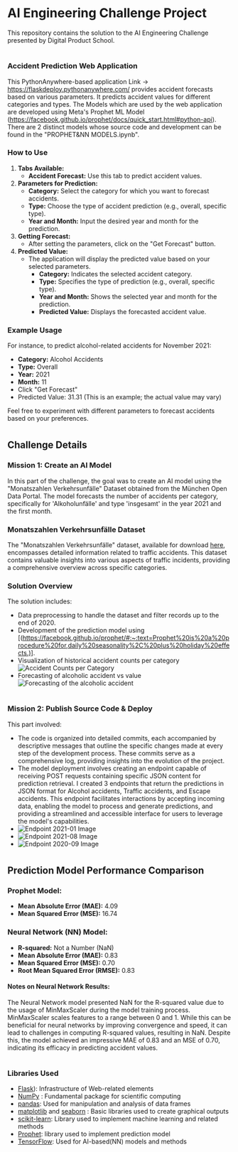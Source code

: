 # AI Engineering Challenge Project

This repository contains the solution to the AI Engineering Challenge presented by Digital Product School.

#
### Accident Prediction Web Application
This PythonAnywhere-based application Link -> https://flaskdeploy.pythonanywhere.com/ provides accident forecasts based on various parameters. It predicts accident values for different categories and types. 
The Models which are used by the web application are developed using Meta's Prophet ML Model (https://facebook.github.io/prophet/docs/quick_start.html#python-api). There are 2 distinct models whose source code and development can be found in the "PROPHET&NN MODELS.ipynb".

### How to Use
1. **Tabs Available:**
    - **Accident Forecast:** Use this tab to predict accident values.
2. **Parameters for Prediction:**
    - **Category:** Select the category for which you want to forecast accidents.
    - **Type:** Choose the type of accident prediction (e.g., overall, specific type).
    - **Year and Month:** Input the desired year and month for the prediction.
3. **Getting Forecast:**
    - After setting the parameters, click on the "Get Forecast" button.
4. **Predicted Value:**
    - The application will display the predicted value based on your selected parameters.
        - **Category:** Indicates the selected accident category.
        - **Type:** Specifies the type of prediction (e.g., overall, specific type).
        - **Year and Month:** Shows the selected year and month for the prediction.
        - **Predicted Value:** Displays the forecasted accident value.

### Example Usage
For instance, to predict alcohol-related accidents for November 2021:
- **Category:** Alcohol Accidents
- **Type:** Overall
- **Year:** 2021
- **Month:** 11
- Click "Get Forecast"
- Predicted Value: 31.31 (This is an example; the actual value may vary)

Feel free to experiment with different parameters to forecast accidents based on your preferences.

#
## Challenge Details

### Mission 1: Create an AI Model

In this part of the challenge, the goal was to create an AI model using the "Monatszahlen Verkehrsunfälle" Dataset obtained from the München Open Data Portal. The model forecasts the number of accidents per category, specifically for 'Alkoholunfälle' and type 'insgesamt' in the year 2021 and the first month.

### Monatszahlen Verkehrsunfälle Dataset

The "Monatszahlen Verkehrsunfälle" dataset, available for download [here](https://www.opengov-muenchen.de/dataset/monatszahlen-verkehrsunfaelle/resource/40094bd6-f82d-4979-949b-26c8dc00b9a7), encompasses detailed information related to traffic accidents. This dataset contains valuable insights into various aspects of traffic incidents, providing a comprehensive overview across specific categories.

### Solution Overview

The solution includes:
- Data preprocessing to handle the dataset and filter records up to the end of 2020.
- Development of the prediction model using [(https://facebook.github.io/prophet/#:~:text=Prophet%20is%20a%20procedure%20for,daily%20seasonality%2C%20plus%20holiday%20effects.)].
- Visualization of historical accident counts per category![Accident Counts per Category](Visualization_Images/Accidents_per_category.png)
- Forecasting of alcoholic accident vs value![Forecasting of the alcoholic accident](Visualization_Images/Prediction_Visualization.png)

#
### Mission 2: Publish Source Code & Deploy

This part involved:
- The code is organized into detailed commits, each accompanied by descriptive messages that outline the specific changes made at every step of the development process. These commits serve as a comprehensive 
  log, providing insights into the evolution of the project. 
- The model deployment involves creating an endpoint capable of receiving POST requests containing specific JSON content for prediction retrieval. I created 3 endpoints that return the predictions in JSON format for Alcohol accidents, Traffic accidents, and Escape accidents. This endpoint facilitates interactions by accepting incoming data, enabling the model to process and generate predictions, and providing a streamlined and accessible interface for users to leverage the model's capabilities.
- ![Endpoint 2021-01 Image](Images/Endpoint_JSON_2021-01.PNG)
- ![Endpoint 2021-08 Image](Images/Endpoint_JSON_2021_08.PNG)
- ![Endpoint 2020-09 Image](Images/Endpoint_JSON_2020_09.PNG)
  
#
## Prediction Model Performance Comparison

### Prophet Model:
- **Mean Absolute Error (MAE):** 4.09
- **Mean Squared Error (MSE):** 16.74

### Neural Network (NN) Model:
- **R-squared:** Not a Number (NaN)
- **Mean Absolute Error (MAE):** 0.83
- **Mean Squared Error (MSE):** 0.70
- **Root Mean Squared Error (RMSE):** 0.83

#### Notes on Neural Network Results:
The Neural Network model presented NaN for the R-squared value due to the usage of MinMaxScaler during the model training process. MinMaxScaler scales features to a range between 0 and 1. While this can be beneficial for neural networks by improving convergence and speed, it can lead to challenges in computing R-squared values, resulting in NaN. Despite this, the model achieved an impressive MAE of 0.83 and an MSE of 0.70, indicating its efficacy in predicting accident values.

#
### Libraries Used
* [Flask](https://flask.palletsprojects.com/en/3.0.x/)): Infrastructure of Web-related elements
* [NumPy](https://numpy.org/) : Fundamental package for scientific computing
* [pandas](https://pandas.pydata.org/): Used for manipulation and analysis of data frames
* [matplotlib](https://matplotlib.org/) and [seaborn](https://seaborn.pydata.org/) : Basic libraries used to create graphical outputs
* [scikit-learn](https://scikit-learn.org/stable/): Library used to implement machine learning and related methods
* [Prophet](https://pypi.org/project/prophet/): library used to implement prediction model
* [TensorFlow](https://www.tensorflow.org/): Used for AI-based(NN) models and methods


